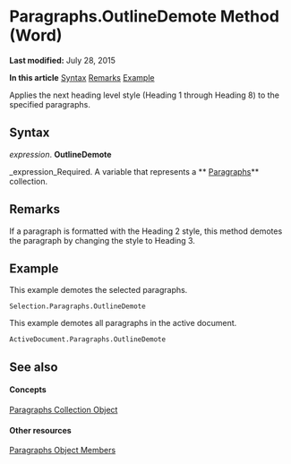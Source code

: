 
# Paragraphs.OutlineDemote Method (Word)

 **Last modified:** July 28, 2015

 **In this article**
 [Syntax](#sectionSection0)
 [Remarks](#sectionSection1)
 [Example](#sectionSection2)


Applies the next heading level style (Heading 1 through Heading 8) to the specified paragraphs.


## Syntax
<a name="sectionSection0"> </a>

 _expression_. **OutlineDemote**

 _expression_Required. A variable that represents a  ** [Paragraphs](bdc7a183-2a98-7d47-c86a-5cecd6c91449.md)** collection.


## Remarks
<a name="sectionSection1"> </a>

If a paragraph is formatted with the Heading 2 style, this method demotes the paragraph by changing the style to Heading 3.


## Example
<a name="sectionSection2"> </a>

This example demotes the selected paragraphs.


```
Selection.Paragraphs.OutlineDemote
```

This example demotes all paragraphs in the active document.




```
ActiveDocument.Paragraphs.OutlineDemote
```


## See also
<a name="sectionSection2"> </a>


#### Concepts


 [Paragraphs Collection Object](bdc7a183-2a98-7d47-c86a-5cecd6c91449.md)
#### Other resources


 [Paragraphs Object Members](490e2695-3cdd-4906-f730-583d18486aa2.md)
